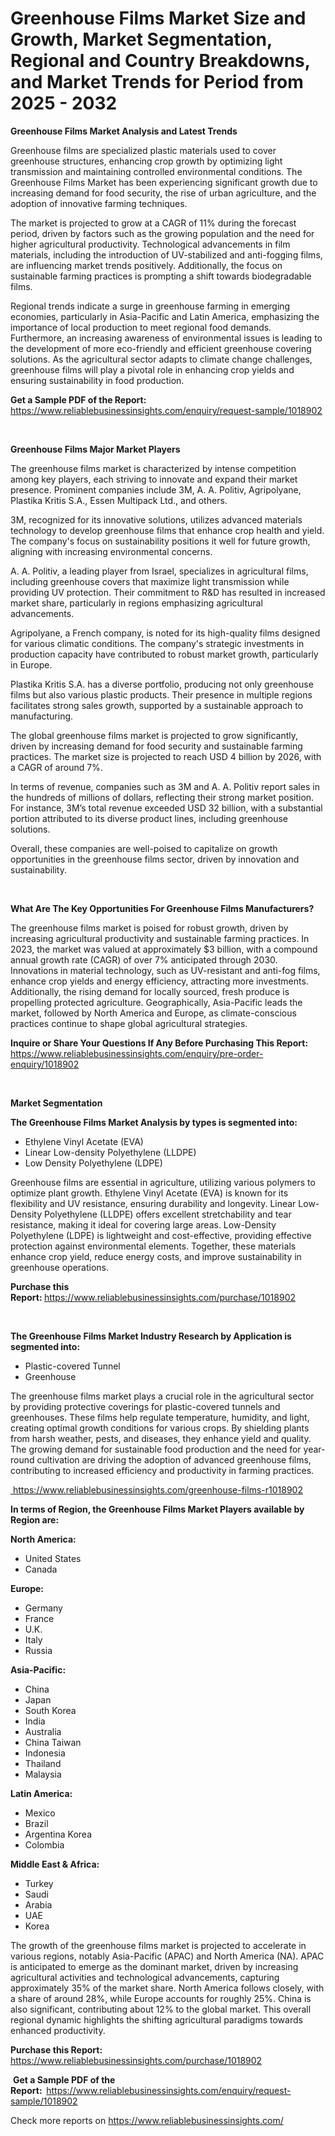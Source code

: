<p><h1>Greenhouse Films Market Size and Growth, Market Segmentation, Regional and Country Breakdowns, and Market Trends for Period from 2025 -  2032</h1></p><p><strong>Greenhouse Films Market Analysis and Latest Trends</strong></p>
<p><p>Greenhouse films are specialized plastic materials used to cover greenhouse structures, enhancing crop growth by optimizing light transmission and maintaining controlled environmental conditions. The Greenhouse Films Market has been experiencing significant growth due to increasing demand for food security, the rise of urban agriculture, and the adoption of innovative farming techniques. </p><p>The market is projected to grow at a CAGR of 11% during the forecast period, driven by factors such as the growing population and the need for higher agricultural productivity. Technological advancements in film materials, including the introduction of UV-stabilized and anti-fogging films, are influencing market trends positively. Additionally, the focus on sustainable farming practices is prompting a shift towards biodegradable films. </p><p>Regional trends indicate a surge in greenhouse farming in emerging economies, particularly in Asia-Pacific and Latin America, emphasizing the importance of local production to meet regional food demands. Furthermore, an increasing awareness of environmental issues is leading to the development of more eco-friendly and efficient greenhouse covering solutions. As the agricultural sector adapts to climate change challenges, greenhouse films will play a pivotal role in enhancing crop yields and ensuring sustainability in food production.</p></p>
<p><strong>Get a Sample PDF of the Report:&nbsp;</strong> <a href="https://www.reliablebusinessinsights.com/enquiry/request-sample/1018902?utm_campaign=2318&utm_medium=2&utm_source=Github&utm_content=ia&utm_term=21032025&utm_id=greenhouse-films">https://www.reliablebusinessinsights.com/enquiry/request-sample/1018902</a></p>
<p>&nbsp;</p>
<p><strong>Greenhouse Films Major Market Players</strong></p>
<p><p>The greenhouse films market is characterized by intense competition among key players, each striving to innovate and expand their market presence. Prominent companies include 3M, A. A. Politiv, Agripolyane, Plastika Kritis S.A., Essen Multipack Ltd., and others. </p><p>3M, recognized for its innovative solutions, utilizes advanced materials technology to develop greenhouse films that enhance crop health and yield. The company's focus on sustainability positions it well for future growth, aligning with increasing environmental concerns.</p><p>A. A. Politiv, a leading player from Israel, specializes in agricultural films, including greenhouse covers that maximize light transmission while providing UV protection. Their commitment to R&D has resulted in increased market share, particularly in regions emphasizing agricultural advancements. </p><p>Agripolyane, a French company, is noted for its high-quality films designed for various climatic conditions. The company's strategic investments in production capacity have contributed to robust market growth, particularly in Europe.</p><p>Plastika Kritis S.A. has a diverse portfolio, producing not only greenhouse films but also various plastic products. Their presence in multiple regions facilitates strong sales growth, supported by a sustainable approach to manufacturing.</p><p>The global greenhouse films market is projected to grow significantly, driven by increasing demand for food security and sustainable farming practices. The market size is projected to reach USD 4 billion by 2026, with a CAGR of around 7%.</p><p>In terms of revenue, companies such as 3M and A. A. Politiv report sales in the hundreds of millions of dollars, reflecting their strong market position. For instance, 3M’s total revenue exceeded USD 32 billion, with a substantial portion attributed to its diverse product lines, including greenhouse solutions. </p><p>Overall, these companies are well-poised to capitalize on growth opportunities in the greenhouse films sector, driven by innovation and sustainability.</p></p>
<p>&nbsp;</p>
<p><strong>What Are The Key Opportunities For Greenhouse Films Manufacturers?</strong></p>
<p><p>The greenhouse films market is poised for robust growth, driven by increasing agricultural productivity and sustainable farming practices. In 2023, the market was valued at approximately $3 billion, with a compound annual growth rate (CAGR) of over 7% anticipated through 2030. Innovations in material technology, such as UV-resistant and anti-fog films, enhance crop yields and energy efficiency, attracting more investments. Additionally, the rising demand for locally sourced, fresh produce is propelling protected agriculture. Geographically, Asia-Pacific leads the market, followed by North America and Europe, as climate-conscious practices continue to shape global agricultural strategies.</p></p>
<p><strong>Inquire or Share Your Questions If Any Before Purchasing This Report:</strong> <a href="https://www.reliablebusinessinsights.com/enquiry/pre-order-enquiry/1018902?utm_campaign=2318&utm_medium=2&utm_source=Github&utm_content=ia&utm_term=21032025&utm_id=greenhouse-films">https://www.reliablebusinessinsights.com/enquiry/pre-order-enquiry/1018902</a></p>
<p>&nbsp;</p>
<p><strong>Market Segmentation</strong></p>
<p><strong>The Greenhouse Films Market Analysis by types is segmented into:</strong></p>
<p><ul><li>Ethylene Vinyl Acetate (EVA)</li><li>Linear Low-density Polyethylene (LLDPE)</li><li>Low Density Polyethylene (LDPE)</li></ul></p>
<p><p>Greenhouse films are essential in agriculture, utilizing various polymers to optimize plant growth. Ethylene Vinyl Acetate (EVA) is known for its flexibility and UV resistance, ensuring durability and longevity. Linear Low-Density Polyethylene (LLDPE) offers excellent stretchability and tear resistance, making it ideal for covering large areas. Low-Density Polyethylene (LDPE) is lightweight and cost-effective, providing effective protection against environmental elements. Together, these materials enhance crop yield, reduce energy costs, and improve sustainability in greenhouse operations.</p></p>
<p><strong>Purchase this Report:&nbsp;</strong><a href="https://www.reliablebusinessinsights.com/purchase/1018902?utm_campaign=2318&utm_medium=2&utm_source=Github&utm_content=ia&utm_term=21032025&utm_id=greenhouse-films">https://www.reliablebusinessinsights.com/purchase/1018902</a></p>
<p>&nbsp;</p>
<p><strong>The Greenhouse Films Market Industry Research by Application is segmented into:</strong></p>
<p><ul><li>Plastic-covered Tunnel</li><li>Greenhouse</li></ul></p>
<p><p>The greenhouse films market plays a crucial role in the agricultural sector by providing protective coverings for plastic-covered tunnels and greenhouses. These films help regulate temperature, humidity, and light, creating optimal growth conditions for various crops. By shielding plants from harsh weather, pests, and diseases, they enhance yield and quality. The growing demand for sustainable food production and the need for year-round cultivation are driving the adoption of advanced greenhouse films, contributing to increased efficiency and productivity in farming practices.</p></p>
<p><a href="https://www.reliablebusinessinsights.com/greenhouse-films-r1018902?utm_campaign=2318&utm_medium=2&utm_source=Github&utm_content=ia&utm_term=21032025&utm_id=greenhouse-films">&nbsp;https://www.reliablebusinessinsights.com/greenhouse-films-r1018902</a></p>
<p><strong>In terms of Region, the Greenhouse Films Market Players available by Region are:</strong></p>
<p>
    <p> <strong> North America: </strong>
        <ul>
            <li>United States</li>
            <li>Canada</li>
        </ul>
        </p> 
    <p> <strong> Europe: </strong>
        <ul>
            <li>Germany</li>
            <li>France</li>
            <li>U.K.</li>
            <li>Italy</li>
            <li>Russia</li>
        </ul>
        </p> 
    <p> <strong> Asia-Pacific: </strong>
        <ul>
            <li>China</li>
            <li>Japan</li>
            <li>South Korea</li>
            <li>India</li>
            <li>Australia</li>
            <li>China Taiwan</li>
            <li>Indonesia</li>
            <li>Thailand</li>
            <li>Malaysia</li>
        </ul>
        </p> 
    <p> <strong> Latin America: </strong>
        <ul>
            <li>Mexico</li>
            <li>Brazil</li>
            <li>Argentina Korea</li>
            <li>Colombia</li>
        </ul>
        </p> 
    <p> <strong> Middle East & Africa: </strong>
        <ul>
            <li>Turkey</li>
            <li>Saudi</li>
            <li>Arabia</li>
            <li>UAE</li>
            <li>Korea</li>
        </ul>
    </p>
    </p>
<p><p>The growth of the greenhouse films market is projected to accelerate in various regions, notably Asia-Pacific (APAC) and North America (NA). APAC is anticipated to emerge as the dominant market, driven by increasing agricultural activities and technological advancements, capturing approximately 35% of the market share. North America follows closely, with a share of around 28%, while Europe accounts for roughly 25%. China is also significant, contributing about 12% to the global market. This overall regional dynamic highlights the shifting agricultural paradigms towards enhanced productivity.</p></p>
<p><strong>Purchase this Report: </strong><a href="https://www.reliablebusinessinsights.com/purchase/1018902?utm_campaign=2318&utm_medium=2&utm_source=Github&utm_content=ia&utm_term=21032025&utm_id=greenhouse-films">https://www.reliablebusinessinsights.com/purchase/1018902</a></p>
<p>&nbsp;<strong>Get a Sample PDF of the Report:&nbsp;&nbsp;</strong><a href="https://www.reliablebusinessinsights.com/enquiry/request-sample/1018902?utm_campaign=2318&utm_medium=2&utm_source=Github&utm_content=ia&utm_term=21032025&utm_id=greenhouse-films">https://www.reliablebusinessinsights.com/enquiry/request-sample/1018902</a></p>
<p><strong></strong></p>
<p>Check more reports on <a href="https://www.reliablebusinessinsights.com/?utm_campaign=2318&utm_medium=2&utm_source=Github&utm_content=ia&utm_term=21032025&utm_id=greenhouse-films">https://www.reliablebusinessinsights.com/</a></p>